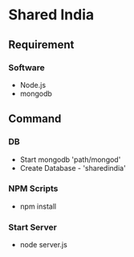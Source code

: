 # Shared India
## Requirement
### Software
  * Node.js
  * mongodb
## Command
### DB
  * Start mongodb
    'path/mongod'
  * Create Database - 'sharedindia'
### NPM Scripts
  * npm install
### Start Server
  * node server.js

